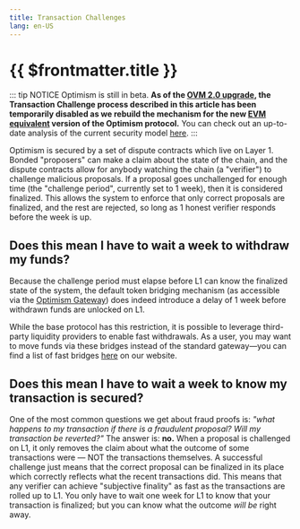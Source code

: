 ```yaml
---
title: Transaction Challenges
lang: en-US
---
```


# {{ $frontmatter.title }}

::: tip NOTICE
Optimism is still in beta.
**As of the [OVM 2.0 upgrade](https://medium.com/ethereum-optimism/introducing-evm-equivalence-5c2021deb306), the Transaction Challenge process described in this article has been temporarily disabled as we rebuild the mechanism for the new [EVM equivalent](https://medium.com/ethereum-optimism/introducing-evm-equivalence-5c2021deb306) version of the Optimism protocol.**
You can check out an up-to-date analysis of the current security model [here](https://l2beat.com/projects/optimism/).
:::

Optimism is secured by a set of dispute contracts which live on Layer 1. Bonded "proposers" can make a claim about the state of the chain, and the dispute contracts allow for anybody watching the chain (a "verifier") to challenge malicious proposals. If a proposal goes unchallenged for enough time (the "challenge period", currently set to 1 week), then it is considered finalized. This allows the system to enforce that only correct proposals are finalized, and the rest are rejected, so long as 1 honest verifier responds before the week is up.

## Does this mean I have to wait a week to withdraw my funds?

Because the challenge period must elapse before L1 can know the finalized state of the system, the default token bridging mechanism (as accessible via the [Optimism Gateway](http://gateway.optimism.io)) does indeed introduce a delay of 1 week before withdrawn funds are unlocked on L1.

While the base protocol has this restriction, it is possible to leverage third-party liquidity providers to enable fast withdrawals. As a user, you may want to move funds via these bridges instead of the standard gateway—you can find a list of fast bridges [here](https://www.optimism.io/apps/bridges) on our website.

## Does this mean I have to wait a week to know my transaction is secured?

One of the most common questions we get about fraud proofs is: *"what happens to my transaction if there is a fraudulent proposal? Will my transaction be reverted?"* The answer is: **no.** When a proposal is challenged on L1, it only removes the claim about what the outcome of some transactions were — NOT the transactions themselves. A successful challenge just means that the correct proposal can be finalized in its place which correctly reflects what the recent transactions did. This means that any verifier can achieve "subjective finality" as fast as the transactions are rolled up to L1. You only have to wait one week for L1 to know that your transaction is finalized; but you can know what the outcome *will be* right away.